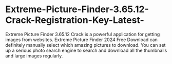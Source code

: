 # Extreme-Picture-Finder-3.65.12-Crack-Registration-Key-Latest-
Extreme Picture Finder 3.65.12 Crack is a powerful application for getting images from websites. Extreme Picture Finder 2024 Free Download can definitely manually select which amazing pictures to download. You can set up a serious photo search engine to search and download all the thumbnails and large images regularly.
